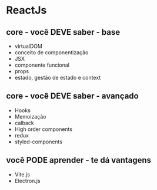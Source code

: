 # ReactJs

## core - você DEVE saber - base
- virtualDOM
- conceito de componentização
- JSX
- componente funcional
- props
- estado, gestão de estado e context
## core - você DEVE saber - avançado
- Hooks
- Memoização
- calback
- High order components
- redux
- styled-components

## você PODE aprender - te dá vantagens
- Vite.js
- Electron.js
